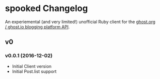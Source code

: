 # spooked Changelog

An experiemental (and very limited!) unofficial Ruby client for the
[ghost.org / ghost.io blogging platform API](http://api.ghost.org/).

## v0

### v0.0.1 (2016-12-02)

- Initial Client version
- Initial Post.list support
